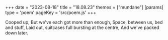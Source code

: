 +++
date = "2023-08-18"
title = "18.08.23"
themes = ["mundane"]
[params]
  type = 'poem'
  pageKey = 'src/poem.js'
+++

Cooped up,
But we've each got more than enough,
Space, between us, bed and stuff,
Laid out, suitcases full bursting at the centre,
And we've packed down later.
